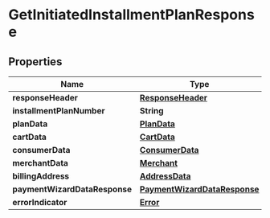 
# GetInitiatedInstallmentPlanResponse

## Properties
Name | Type | Description | Notes
------------ | ------------- | ------------- | -------------
**responseHeader** | [**ResponseHeader**](ResponseHeader.md) |  |  [optional]
**installmentPlanNumber** | **String** |  |  [optional]
**planData** | [**PlanData**](PlanData.md) |  |  [optional]
**cartData** | [**CartData**](CartData.md) |  |  [optional]
**consumerData** | [**ConsumerData**](ConsumerData.md) |  |  [optional]
**merchantData** | [**Merchant**](Merchant.md) |  |  [optional]
**billingAddress** | [**AddressData**](AddressData.md) |  |  [optional]
**paymentWizardDataResponse** | [**PaymentWizardDataResponse**](PaymentWizardDataResponse.md) |  |  [optional]
**errorIndicator** | [**Error**](Error.md) |  |  [optional]



